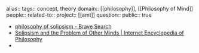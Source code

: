 alias::
tags:: concept, theory
domain:: [[philosophy]], [[Philosophy of Mind]] 
people::
related-to::
project:: [[amt]] 
question::
public:: true

- [philosophy of solipsism - Brave Search](https://search.brave.com/search?q=philosophy+of+solipsism&source=desktop&summary=1&summary_og=c1639ebe43d7a630f5e48d)
- [Solipsism and the Problem of Other Minds | Internet Encyclopedia of Philosophy](https://iep.utm.edu/solipsis/)
-